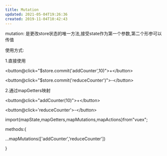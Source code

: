 ```yaml
---
title: Mutation
updated: 2021-05-04T19:26:36
created: 2019-11-04T10:42:43
---
```


mutation: 是更改store状态的唯一方法,接受state作为第一个参数,第二个形参可以传值

使用方式:

1.直接使用

\<button@click="\$store.commit('addCounter',10)"\>+\</button\>

\<button@click="\$store.commit('reduceCounter')"\>-\</button\>

2.通过mapGetters映射

\<button@click="addCounter(10)"\>+\</button\>

\<button@click='reduceCounter'\>-\</button\>

import{mapState,mapGetters,mapMutations,mapActions}from"vuex";

methods:{

...mapMutations(\['addCounter','reduceCounter'\])

}

